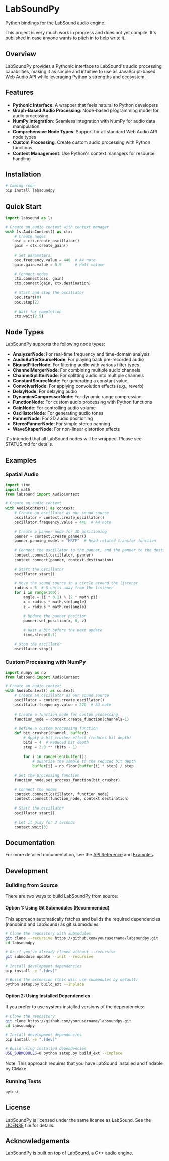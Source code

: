 # LabSoundPy

Python bindings for the LabSound audio engine.

This project is very much work in progress and does not yet compile. It's published in case anyone wants to pitch in to help write it.


## Overview

LabSoundPy provides a Pythonic interface to LabSound's audio processing capabilities, making it as simple and intuitive to use as JavaScript-based Web Audio API while leveraging Python's strengths and ecosystem.

## Features

- **Pythonic Interface**: A wrapper that feels natural to Python developers
- **Graph-Based Audio Processing**: Node-based programming model for audio processing
- **NumPy Integration**: Seamless integration with NumPy for audio data manipulation
- **Comprehensive Node Types**: Support for all standard Web Audio API node types
- **Custom Processing**: Create custom audio processing with Python functions
- **Context Management**: Use Python's context managers for resource handling

## Installation

```bash
# Coming soon
pip install labsoundpy
```

## Quick Start

```python
import labsound as ls

# Create an audio context with context manager
with ls.AudioContext() as ctx:
    # Create nodes
    osc = ctx.create_oscillator()
    gain = ctx.create_gain()
    
    # Set parameters
    osc.frequency.value = 440  # A4 note
    gain.gain.value = 0.5      # Half volume
    
    # Connect nodes
    ctx.connect(osc, gain)
    ctx.connect(gain, ctx.destination)
    
    # Start and stop the oscillator
    osc.start(0)
    osc.stop(2)
    
    # Wait for completion
    ctx.wait(2.5)
```

## Node Types

LabSoundPy supports the following node types:

- **AnalyzerNode**: For real-time frequency and time-domain analysis
- **AudioBufferSourceNode**: For playing back pre-recorded audio
- **BiquadFilterNode**: For filtering audio with various filter types
- **ChannelMergerNode**: For combining multiple audio channels
- **ChannelSplitterNode**: For splitting audio into multiple channels
- **ConstantSourceNode**: For generating a constant value
- **ConvolverNode**: For applying convolution effects (e.g., reverb)
- **DelayNode**: For delaying audio
- **DynamicsCompressorNode**: For dynamic range compression
- **FunctionNode**: For custom audio processing with Python functions
- **GainNode**: For controlling audio volume
- **OscillatorNode**: For generating audio tones
- **PannerNode**: For 3D audio positioning
- **StereoPannerNode**: For simple stereo panning
- **WaveShaperNode**: For non-linear distortion effects

It's intended that all LabSound nodes will be wrapped. Please see STATUS.md for details.

## Examples

### Spatial Audio

```python
import time
import math
from labsound import AudioContext

# Create an audio context
with AudioContext() as context:
    # Create an oscillator as our sound source
    oscillator = context.create_oscillator()
    oscillator.frequency.value = 440  # A4 note
    
    # Create a panner node for 3D positioning
    panner = context.create_panner()
    panner.panning_model = "HRTF"  # Head-related transfer function
    
    # Connect the oscillator to the panner, and the panner to the destination
    context.connect(oscillator, panner)
    context.connect(panner, context.destination)
    
    # Start the oscillator
    oscillator.start()
    
    # Move the sound source in a circle around the listener
    radius = 5  # 5 units away from the listener
    for i in range(100):
        angle = (i * 0.1) % (2 * math.pi)
        x = radius * math.sin(angle)
        z = radius * math.cos(angle)
        
        # Update the panner position
        panner.set_position(x, 0, z)
        
        # Wait a bit before the next update
        time.sleep(0.1)
    
    # Stop the oscillator
    oscillator.stop()
```

### Custom Processing with NumPy

```python
import numpy as np
from labsound import AudioContext

# Create an audio context
with AudioContext() as context:
    # Create an oscillator as our sound source
    oscillator = context.create_oscillator()
    oscillator.frequency.value = 220  # A3 note
    
    # Create a function node for custom processing
    function_node = context.create_function(channels=1)
    
    # Define a custom processing function
    def bit_crusher(channel, buffer):
        # Apply a bit crusher effect (reduces bit depth)
        bits = 4  # Reduced bit depth
        step = 2.0 ** (bits - 1)
        
        for i in range(len(buffer)):
            # Quantize the sample to the reduced bit depth
            buffer[i] = np.floor(buffer[i] * step) / step
    
    # Set the processing function
    function_node.set_process_function(bit_crusher)
    
    # Connect the nodes
    context.connect(oscillator, function_node)
    context.connect(function_node, context.destination)
    
    # Start the oscillator
    oscillator.start()
    
    # Let it play for 3 seconds
    context.wait(3)
```

## Documentation

For more detailed documentation, see the [API Reference](docs/api_reference.md) and [Examples](examples/).

## Development

### Building from Source

There are two ways to build LabSoundPy from source:

#### Option 1: Using Git Submodules (Recommended)

This approach automatically fetches and builds the required dependencies (nanobind and LabSound) as git submodules.

```bash
# Clone the repository with submodules
git clone --recursive https://github.com/yourusername/labsoundpy.git
cd labsoundpy

# Or if you've already cloned without --recursive
git submodule update --init --recursive

# Install development dependencies
pip install -e ".[dev]"

# Build the extension (this will use submodules by default)
python setup.py build_ext --inplace
```

#### Option 2: Using Installed Dependencies

If you prefer to use system-installed versions of the dependencies:

```bash
# Clone the repository
git clone https://github.com/yourusername/labsoundpy.git
cd labsoundpy

# Install development dependencies
pip install -e ".[dev]"

# Build using installed dependencies
USE_SUBMODULES=0 python setup.py build_ext --inplace
```

Note: This approach requires that you have LabSound installed and findable by CMake.

### Running Tests

```bash
pytest
```

## License

LabSoundPy is licensed under the same license as LabSound. See the [LICENSE](LICENSE) file for details.

## Acknowledgements

LabSoundPy is built on top of [LabSound](https://github.com/LabSound/LabSound), a C++ audio engine.

